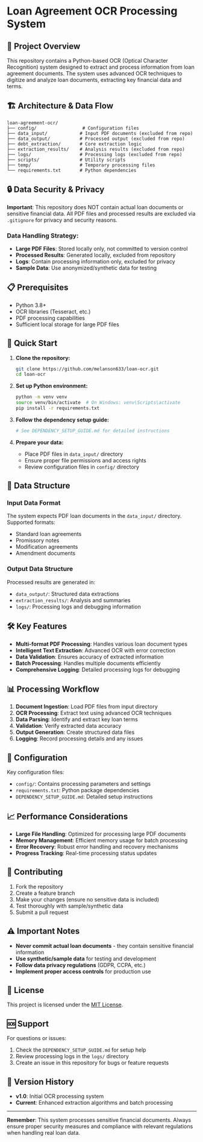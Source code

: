 # Loan Agreement OCR Processing System

## 🎯 Project Overview

This repository contains a Python-based OCR (Optical Character Recognition) system designed to extract and process information from loan agreement documents. The system uses advanced OCR techniques to digitize and analyze loan documents, extracting key financial data and terms.

## 🏗️ Architecture & Data Flow

```
loan-agreement-ocr/
├── config/                 # Configuration files
├── data_input/            # Input PDF documents (excluded from repo)
├── data_output/           # Processed output (excluded from repo)
├── debt_extraction/       # Core extraction logic
├── extraction_results/    # Analysis results (excluded from repo)
├── logs/                  # Processing logs (excluded from repo)
├── scripts/               # Utility scripts
├── temp/                  # Temporary processing files
└── requirements.txt       # Python dependencies
```

## 🔒 Data Security & Privacy

**Important**: This repository does NOT contain actual loan documents or sensitive financial data. All PDF files and processed results are excluded via `.gitignore` for privacy and security reasons.

### Data Handling Strategy:
- **Large PDF Files**: Stored locally only, not committed to version control
- **Processed Results**: Generated locally, excluded from repository
- **Logs**: Contain processing information only, excluded for privacy
- **Sample Data**: Use anonymized/synthetic data for testing

## 📋 Prerequisites

- Python 3.8+
- OCR libraries (Tesseract, etc.)
- PDF processing capabilities
- Sufficient local storage for large PDF files

## 🚀 Quick Start

1. **Clone the repository:**
   ```bash
   git clone https://github.com/melanson633/loan-ocr.git
   cd loan-ocr
   ```

2. **Set up Python environment:**
   ```bash
   python -m venv venv
   source venv/bin/activate  # On Windows: venv\Scripts\activate
   pip install -r requirements.txt
   ```

3. **Follow the dependency setup guide:**
   ```bash
   # See DEPENDENCY_SETUP_GUIDE.md for detailed instructions
   ```

4. **Prepare your data:**
   - Place PDF files in `data_input/` directory
   - Ensure proper file permissions and access rights
   - Review configuration files in `config/` directory

## 📁 Data Structure

### Input Data Format
The system expects PDF loan documents in the `data_input/` directory. Supported formats:
- Standard loan agreements
- Promissory notes
- Modification agreements
- Amendment documents

### Output Data Structure
Processed results are generated in:
- `data_output/`: Structured data extractions
- `extraction_results/`: Analysis and summaries
- `logs/`: Processing logs and debugging information

## 🛠️ Key Features

- **Multi-format PDF Processing**: Handles various loan document types
- **Intelligent Text Extraction**: Advanced OCR with error correction
- **Data Validation**: Ensures accuracy of extracted information
- **Batch Processing**: Handles multiple documents efficiently
- **Comprehensive Logging**: Detailed processing logs for debugging

## 📊 Processing Workflow

1. **Document Ingestion**: Load PDF files from input directory
2. **OCR Processing**: Extract text using advanced OCR techniques
3. **Data Parsing**: Identify and extract key loan terms
4. **Validation**: Verify extracted data accuracy
5. **Output Generation**: Create structured data files
6. **Logging**: Record processing details and any issues

## 🔧 Configuration

Key configuration files:
- `config/`: Contains processing parameters and settings
- `requirements.txt`: Python package dependencies
- `DEPENDENCY_SETUP_GUIDE.md`: Detailed setup instructions

## 📈 Performance Considerations

- **Large File Handling**: Optimized for processing large PDF documents
- **Memory Management**: Efficient memory usage for batch processing
- **Error Recovery**: Robust error handling and recovery mechanisms
- **Progress Tracking**: Real-time processing status updates

## 🤝 Contributing

1. Fork the repository
2. Create a feature branch
3. Make your changes (ensure no sensitive data is included)
4. Test thoroughly with sample/synthetic data
5. Submit a pull request

## ⚠️ Important Notes

- **Never commit actual loan documents** - they contain sensitive financial information
- **Use synthetic/sample data** for testing and development
- **Follow data privacy regulations** (GDPR, CCPA, etc.)
- **Implement proper access controls** for production use

## 📝 License

This project is licensed under the [MIT License](LICENSE).

## 🆘 Support

For questions or issues:
1. Check the `DEPENDENCY_SETUP_GUIDE.md` for setup help
2. Review processing logs in the `logs/` directory
3. Create an issue in this repository for bugs or feature requests

## 🔄 Version History

- **v1.0**: Initial OCR processing system
- **Current**: Enhanced extraction algorithms and batch processing

---

**Remember**: This system processes sensitive financial documents. Always ensure proper security measures and compliance with relevant regulations when handling real loan data. 